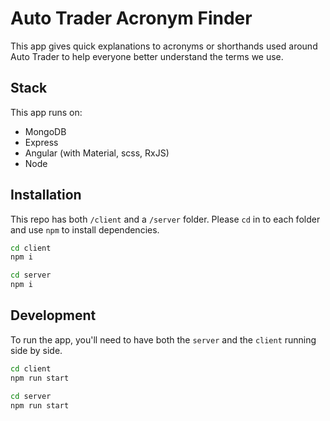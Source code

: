 # Auto Trader Acronym Finder

This app gives quick explanations to acronyms or shorthands used around Auto Trader to help everyone better understand the terms we use.

## Stack

This app runs on:

* MongoDB
* Express
* Angular (with Material, scss, RxJS)
* Node

## Installation

This repo has both  `/client` and a `/server` folder. Please `cd` in to each folder and use `npm` to install dependencies.

```bash
cd client
npm i
```

```bash
cd server
npm i
```

## Development
To run the app, you'll need to have both the `server` and the `client` running side by side.
```bash
cd client
npm run start
```

```bash
cd server
npm run start
```